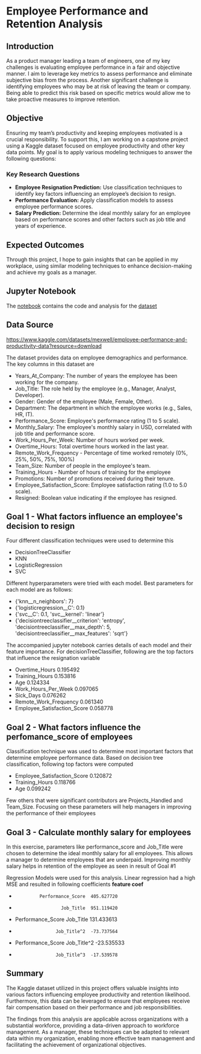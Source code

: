# Employee Performance and Retention Analysis  

## Introduction  
As a product manager leading a team of engineers, one of my key challenges is evaluating employee performance in a fair and objective manner. I aim to leverage key metrics to assess performance and eliminate subjective bias from the process. Another significant challenge is identifying employees who may be at risk of leaving the team or company. Being able to predict this risk based on specific metrics would allow me to take proactive measures to improve retention.  

## Objective  
Ensuring my team’s productivity and keeping employees motivated is a crucial responsibility. To support this, I am working on a capstone project using a Kaggle dataset focused on employee productivity and other key data points. My goal is to apply various modeling techniques to answer the following questions:  

### Key Research Questions  
- **Employee Resignation Prediction:** Use classification techniques to identify key factors influencing an employee’s decision to resign.  
- **Performance Evaluation:** Apply classification models to assess employee performance scores.  
- **Salary Prediction:** Determine the ideal monthly salary for an employee based on performance scores and other factors such as job title and years of experience.  

## Expected Outcomes  
Through this project, I hope to gain insights that can be applied in my workplace, using similar modeling techniques to enhance decision-making and achieve my goals as a manager.  

## Jupyter Notebook
The [notebook](employee.ipynb) contains the code and analysis for the [dataset](data/employee.csv)

## Data Source
https://www.kaggle.com/datasets/mexwell/employee-performance-and-productivity-data?resource=download

The dataset provides data on employee demographics and performance. The key columns in this dataset are
- Years_At_Company: The number of years the employee has been working for the company.
- Job_Title: The role held by the employee (e.g., Manager, Analyst, Developer).
- Gender: Gender of the employee (Male, Female, Other).
- Department: The department in which the employee works (e.g., Sales, HR, IT).
- Performance_Score: Employee's performance rating (1 to 5 scale).
- Monthly_Salary: The employee's monthly salary in USD, correlated with job title and performance score.
- Work_Hours_Per_Week: Number of hours worked per week.
- Overtime_Hours: Total overtime hours worked in the last year.
- Remote_Work_Frequency - Percentage of time worked remotely (0%, 25%, 50%, 75%, 100%)
- Team_Size: Number of people in the employee's team.
- Training_Hours - Number of hours of training for the employee
- Promotions: Number of promotions received during their tenure.
- Employee_Satisfaction_Score: Employee satisfaction rating (1.0 to 5.0 scale).
- Resigned: Boolean value indicating if the employee has resigned.


## Goal 1 - What factors influence an employee's decision to resign

Four different classification techniques were used to determine this
- DecisionTreeClassifier
- KNN
- LogisticRegression
- SVC

Different hyperparameters were tried with each model. Best parameters for each model are as follows:
- {'knn__n_neighbors': 7}
- {'logisticregression__C': 0.1}
- {'svc__C': 0.1, 'svc__kernel': 'linear'}
- {'decisiontreeclassifier__criterion': 'entropy', 'decisiontreeclassifier__max_depth': 5, 'decisiontreeclassifier__max_features': 'sqrt'}

The accompanied jupyter notebook carries details of each model and their feature importance. For decisionTreeClassifier, following are the top factors that influence the resignation variable
- Overtime_Hours    0.195492
- Training_Hours    0.153816
- Age    0.124334
- Work_Hours_Per_Week    0.097065
- Sick_Days    0.076262
- Remote_Work_Frequency    0.061340
- Employee_Satisfaction_Score    0.058778

## Goal 2 - What factors influence the perfomance_score of employees

Classification technique was used to determine most important factors that determine employee performance data. Based on decision tree classification, following top factors were computed
- Employee_Satisfaction_Score    0.120872
- Training_Hours    0.118766
- Age    0.099242

Few others that were significant contributors are Projects_Handled and Team_Size. Focusing on these parameters will help managers in improving the performance of their employees


## Goal 3 - Calculate monthly salary for employees
In this exercise, parameters like performance_score and Job_Title were chosen to determine the ideal monthly salary for all employees. This allows a manager to determine employees that are underpaid. Improving monthly salary helps in retention of the employee as seen in result of Goal #1

Regression Models were used for this analysis. Linear regression had a high MSE and resulted in following coefficients
                       **feature        coef**
-              Performance_Score  405.627720
-                      Job_Title  951.119420
-    Performance_Score Job_Title  131.433613
-                    Job_Title^2  -73.737564
-  Performance_Score Job_Title^2  -23.535533
-                    Job_Title^3  -17.539578

## Summary

The Kaggle dataset utilized in this project offers valuable insights into various factors influencing employee productivity and retention likelihood. Furthermore, this data can be leveraged to ensure that employees receive fair compensation based on their performance and job responsibilities.  

The findings from this analysis are applicable across organizations with a substantial workforce, providing a data-driven approach to workforce management. As a manager, these techniques can be adapted to relevant data within my organization, enabling more effective team management and facilitating the achievement of organizational objectives.  

